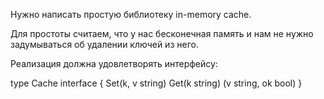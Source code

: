 Нужно написать простую библиотеку in-memory cache.

Для простоты считаем, что у нас бесконечная память и нам не нужно задумываться об удалении ключей из него.

Реализация должна удовлетворять интерфейсу:


type Cache interface {
    Set(k, v string)
    Get(k string) (v string, ok bool)
}
